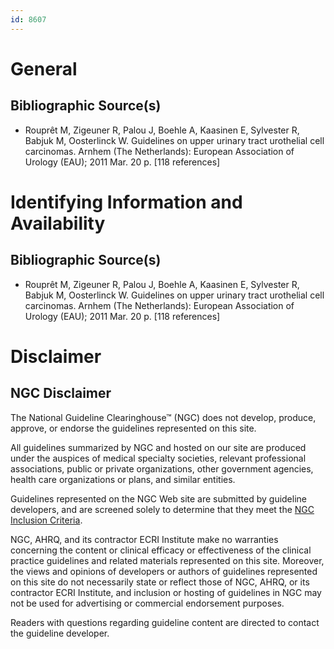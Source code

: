```yaml
---
id: 8607
---
```


# General

## Bibliographic Source(s)

- Rouprêt M, Zigeuner R, Palou J, Boehle A, Kaasinen E, Sylvester R, Babjuk M, Oosterlinck W. Guidelines on upper urinary tract urothelial cell carcinomas. Arnhem (The Netherlands): European Association of Urology (EAU); 2011 Mar. 20 p. [118 references]

# Identifying Information and Availability

## Bibliographic Source(s)

- Rouprêt M, Zigeuner R, Palou J, Boehle A, Kaasinen E, Sylvester R, Babjuk M, Oosterlinck W. Guidelines on upper urinary tract urothelial cell carcinomas. Arnhem (The Netherlands): European Association of Urology (EAU); 2011 Mar. 20 p. [118 references]

# Disclaimer

## NGC Disclaimer

The National Guideline Clearinghouse™ (NGC) does not develop, produce, approve, or endorse the guidelines represented on this site.

All guidelines summarized by NGC and hosted on our site are produced under the auspices of medical specialty societies, relevant professional associations, public or private organizations, other government agencies, health care organizations or plans, and similar entities.

Guidelines represented on the NGC Web site are submitted by guideline developers, and are screened solely to determine that they meet the [NGC Inclusion Criteria](/help-and-about/summaries/inclusion-criteria).

NGC, AHRQ, and its contractor ECRI Institute make no warranties concerning the content or clinical efficacy or effectiveness of the clinical practice guidelines and related materials represented on this site. Moreover, the views and opinions of developers or authors of guidelines represented on this site do not necessarily state or reflect those of NGC, AHRQ, or its contractor ECRI Institute, and inclusion or hosting of guidelines in NGC may not be used for advertising or commercial endorsement purposes.

Readers with questions regarding guideline content are directed to contact the guideline developer.

